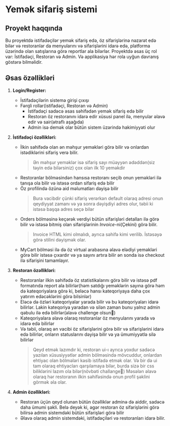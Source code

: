# Yemək sifariş sistemi

## Proyekt haqqında

Bu proyektdə istifadəçilər yemək sifariş edə, öz sifarişlərinə nəzarət edə bilər və restoranlar da menyularını və sifarişlərini idarə edə, platforma üzərində olan satışlarına görə reportlar ala bilərlər. Proyektdə əsas üç rol var: İstifadəçi, Restoran və Admin. Və applikasiya hər rola uyğun davranış göstərə bilməlidir.

## Əsas özəllikləri

1. **Login/Register:**

   - İstifadəçilərin sistemə girişi çıxışı
   - Fərqli rollar(istifadəçi, Restoran və Admin)
     - İstifadəçi sadəcə əsas səhifədən yemək sifariş edə bilir
     - Restoran öz restoranını idarə edir xüsusi panel ilə, menyular əlavə edir və sair(ətraflı aşağıda)
     - Admin isə demək olar bütün sistem üzərində hakimiyyəti olur

2. **İstifadəçi özəllikləri:**

   - İlkin səhifədə olan ən məhşur yeməkləri görə bilir və onlardan istədiklərini sifariş verə bilir.
     > Ən məhşur yeməklər isə sifariş sayı müəyyən ədəddən(siz təyin edə bilərsiniz) çox olan ilk 10 yeməkdir
   - Restoranlar bölməsindən hansısa restoranı seçib onun yeməkləri ilə tanışa ola bilir və istəsə ordan sifariş edə bilir
   - Öz profilində özünə aid məlumatları dəyişə bilir
     > Bura vacibdir çünki sifariş verərkən default olaraq adresi onun qeydiyyat zamanı və ya sonra dəyişdiyi adres olur, təbii ki istəsə başqa adres seçə bilər
   - Orders bölməsinə keçərək verdiyi bütün sifarişləri detalları ilə görə bilir və istəsə bitmiş olan sifarişlərinin _Invoice_-ni(Çekini) görə bilir.
     > Invoice HTML kimi olmalıdı, ayrıca səhifə kimi verilib. İstəsəyə görə stilini dəyişmək olar.
   - MyCart bölməsi ilə də öz virtual arabasına əlavə elədiyi yeməkləri görə bilir istəsə çıxardır və ya sayını artıra bilir ən sonda isə checkout ilə sifarişini tamamlayır.

3. **Restoran özəllikləri:**

   - Restoranlar ilkin səhifədə öz statistikalarını görə bilir və istəsə pdf formatında report ala bilirlər(həm satdığı yeməklərin sayına görə həm də kateqoriyalara görə ki, beləcə hansı kateqoriyaya daha çox yatırım edəcəklərini görə bilsinlər)
   - Eləcə də özləri kateqoriyalar yarada bilir və bu kateqoriyaları idarə bilirlər. Lakin kateqoriya yaradan və silən zaman bunu yalnız admin qəbulu ilə edə bilirlər(əlavə challenge olsun🤠)
   - Kateqoriyalara əlavə olaraq restoranlar öz menyularını yarada və idarə edə bilirlər
   - Və təbii, olaraq ən vacibi öz sifarişlərini görə bilir və sifarişlərini idarə edə bilirlər, onların statuslarını dəyişə bilir və ya ümumiyyətlə silə bilirlər
     > Qeyd etmək lazımdır ki, restoran ui-ı ayrıca yoxdur sadəcə yazılan xüsusiyyətlər admin bölməsində mövcuddur, onlardan ehtiyac olan bölmələri kəsib istifadə etmək olar.
     > Və bir də ui tam olaraq ehtiyacları qarşılamaya bilər, burda sizə bir css biliklərini lazım ola bilər(növbəti challange🤠)
     > Məsələn əlavə olaraq hər restoranın ilkin səhifəsində onun profil şəklini görmək əla olar.

4. **Admin özəllikləri:**

   - Restoran üçün qeyd olunan bütün özəlliklər adminə də aiddir, sadəcə daha ümumi şəkli. Belə deyək ki, əgər restoran öz sifarişlərini görə bilirsə admin sistemdəki bütün sifarişləri görə bilir
   - Əlavə olaraq admin sistemdəki, istifadəçiləri və restoranları idarə bilir.
